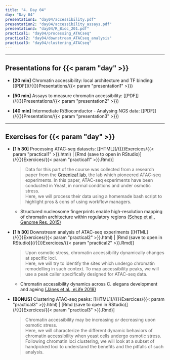 ```yaml
---
title: "4. Day 04"
day: "Day 04"
presentation1: "day04/accessibility.pdf"
presentation2: "day04/accessibility_assays.pdf"
presentation3: "day04/R_Bioc_201.pdf"
practical1: "day04/processing_ATACseq"
practical2: "day04/downstream_ATACseq_analysis"
practical3: "day04/clustering_ATACseq"
---
```


---

## Presentations for {{< param "day" >}}

- **\[20 min\]** Chromatin accessibility: local architecture and TF binding: 
[[PDF]](/{{<myPackageUrl>}}Presentations/{{< param "presentation1" >}})

- **\[50 min\]** Assays to measure chromatin accessibility: 
[[PDF]](/{{<myPackageUrl>}}Presentations/{{< param "presentation2" >}})

- **\[40 min\]** Intermediate R/Bioconductor - Analysing NGS data:
[[PDF]](/{{<myPackageUrl>}}Presentations/{{< param "presentation3" >}})

---

## Exercises for {{< param "day" >}}

-  **\[1 h 30\]** Processing ATAC-seq datasets:
    [[HTML](/{{<myPackageUrl>}}Exercices/{{< param "practical1" >}}.html) | [Rmd (save to open in RStudio)](/{{<myPackageUrl>}}Exercices/{{< param "practical1" >}}.Rmd)]

    > Data for this part of the course was collected from a research paper from the [Greenleaf lab](https://greenleaf.stanford.edu/), the lab which pioneered ATAC-seq experiments. In this paper, ATAC-seq experiments have been conducted in Yeast, in normal conditions and under osmotic stress.  
    Here, we will process their data using a homemade bash script to highlight pros & cons of using workflow managers.  

    * Structured nucleosome fingerprints enable high-resolution mapping of chromatin architecture within regulatory regions [(Schep et al., Genome Res. 2015)](https://genome.cshlp.org/content/25/11/1757.short)

-  **\[1 h 30\]** Downstream analysis of ATAC-seq experiments
    [[HTML](/{{<myPackageUrl>}}Exercices/{{< param "practical2" >}}.html) | [Rmd (save to open in RStudio)](/{{<myPackageUrl>}}Exercices/{{< param "practical2" >}}.Rmd)]

    > Upon osmotic stress, chromatin accessibility dynamically changes at specific loci.  
    Here, we will try to identify the sites which undergo chromatin 
    remodelling in such context. To map accessibility peaks, we will 
    use a peak caller specifically designed for ATAC-seq data. 

    * Chromatin accessibility dynamics across C. elegans development and ageing [(Jänes et al., eLife 2018)](https://elifesciences.org/articles/37344)

-  **\[BONUS\]** Clustering ATAC-seq peaks:
    [[HTML](/{{<myPackageUrl>}}Exercices/{{< param "practical3" >}}.html) | [Rmd (save to open in RStudio)](/{{<myPackageUrl>}}Exercices/{{< param "practical3" >}}.Rmd)]

    > Chromatin accessibility may be increasing *or* decreasing upon osmotic stress.  
    Here, we will characterize the different dynamic behaviors of chromatin accessibility 
    when yeast cells undergo osmotic stress.  
    Following chromatin loci clustering, we will look at a subset of handpicked loci to understand the 
    benefits and the pitfalls of such analysis. 